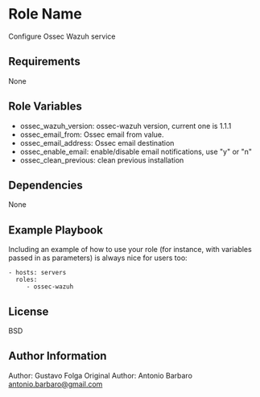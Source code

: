 Role Name
=========

Configure Ossec Wazuh service

Requirements
------------

None

Role Variables
--------------

- ossec_wazuh_version: ossec-wazuh version, current one is 1.1.1
- ossec_email_from: Ossec email from value.
- ossec_email_address: Ossec email destination
- ossec_enable_email: enable/disable email notifications, use "y" or "n"
- ossec_clean_previous: clean previous installation

Dependencies
------------

None

Example Playbook
----------------

Including an example of how to use your role (for instance, with variables passed in as parameters) is always nice for users too:

    - hosts: servers
      roles:
         - ossec-wazuh

License
-------

BSD

Author Information
------------------

Author: Gustavo Folga
Original Author: Antonio Barbaro <antonio.barbaro@gmail.com>
